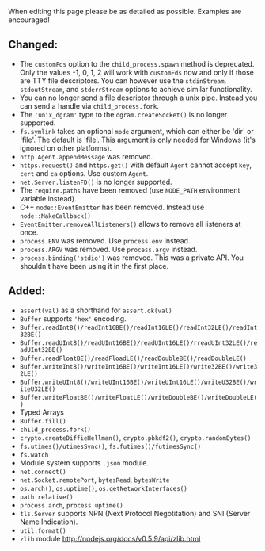 When editing this page please be as detailed as possible. Examples are encouraged!

## Changed:

 * The `customFds` option to the `child_process.spawn` method is deprecated. Only the values -1, 0, 1, 2 will work with `customFds` now and only if those are TTY file descriptors. You can however use the `stdinStream`, `stdoutStream`, and `stderrStream` options to achieve similar functionality.
 * You can no longer send a file descriptor through a unix pipe. Instead you can send a handle via `child_process.fork`.
 * The `'unix_dgram'` type to the `dgram.createSocket()` is no longer supported.
 * `fs.symlink` takes an optional `mode` argument, which can either be 'dir' or 'file'.  The default is 'file'.  This argument is only needed for Windows (it's ignored on other platforms).
 * `http.Agent.appendMessage` was removed.
 * `https.request()` and `https.get()` with default `Agent` cannot accept `key`, `cert` and `ca` options. Use custom `Agent`.
 * `net.Server.listenFD()` is no longer supported.
 * The `require.paths` have been removed (use `NODE_PATH` environment variable instead).
 * C++ `node::EventEmitter` has been removed. Instead use `node::MakeCallback()`
 * `EventEmitter.removeAllListeners()` allows to remove all listeners at once.
 * `process.ENV` was removed. Use `process.env` instead.
 * `process.ARGV` was removed. Use `process.argv` instead.
 * `process.binding('stdio')` was removed. This was a private API. You shouldn't have been using it in the first place.

## Added:

 * `assert(val)` as a shorthand for `assert.ok(val)`
 * `Buffer` supports `'hex'` encoding.
 * `Buffer.readInt8()/readInt16BE()/readInt16LE()/readInt32LE()/readInt32BE()`
 * `Buffer.readUInt8()/readUInt16BE()/readUInt16LE()/rreadUInt32LE()/readUInt32BE()`
 * `Buffer.readFloatBE()/readFloadLE()/readDoubleBE()/readDoubleLE()`
 * `Buffer.writeInt8()/writeInt16BE()/writeInt16LE()/write32BE()/write32LE()`
 * `Buffer.writeUInt8()/writeUInt16BE()/writeUInt16LE()/writeU32BE()/writeU32LE()`
 * `Buffer.writeFloatBE()/writeFloatLE()/writeDoubleBE()/writeDoubleLE()`
 * Typed Arrays
 * `Buffer.fill()`
 * `child_process.fork()`
 * `crypto.createDiffieHellman()`, `crypto.pbkdf2()`, `crypto.randomBytes()`
 * `fs.utimes()/utimesSync()`, `fs.futimes()/futimesSync()`
 * `fs.watch`
 * Module system supports `.json` module.
 * `net.connect()`
 * `net.Socket.remotePort`, `bytesRead`, `bytesWrite`
 * `os.arch()`, `os.uptime()`, `os.getNetworkInterfaces()`
 * `path.relative()`
 * `process.arch`, `process.uptime()`
 * `tls.Server` supports NPN (Next Protocol Negotitation) and SNI (Server Name Indication).
 * `util.format()`
 * `zlib` module http://nodejs.org/docs/v0.5.9/api/zlib.html
